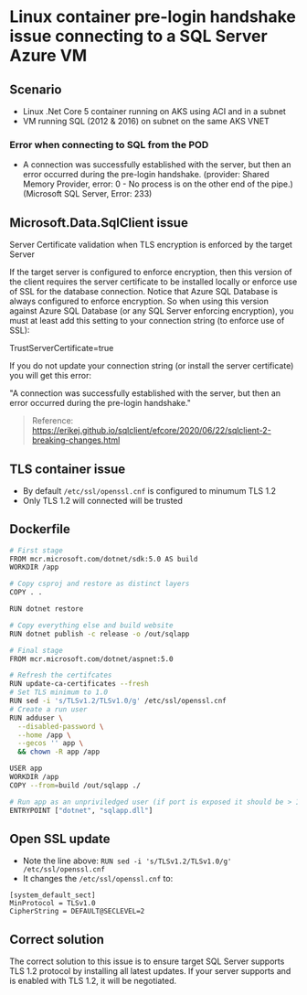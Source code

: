 # Linux container pre-login handshake issue connecting to a SQL Server Azure VM

## Scenario

- Linux .Net Core 5 container running on AKS using ACI and in a subnet
- VM running SQL (2012 & 2016) on subnet on the same AKS VNET

### Error when connecting to SQL from the POD

- A connection was successfully established with the server, but then an error occurred during the pre-login handshake. (provider: Shared Memory Provider, error: 0 - No process is on the other end of the pipe.) (Microsoft SQL Server, Error: 233)

## Microsoft.Data.SqlClient issue

Server Certificate validation when TLS encryption is enforced by the target Server

If the target server is configured to enforce encryption, then this version of the client requires the server certificate to be installed locally or enforce use of SSL for the database connection. Notice that Azure SQL Database is always configured to enforce encryption. So when using this version against Azure SQL Database (or any SQL Server enforcing encryption), you must at least add this setting to your connection string (to enforce use of SSL):

TrustServerCertificate=true

If you do not update your connection string (or install the server certificate) you will get this error:

"A connection was successfully established with the server, but then an error occurred during the pre-login handshake."


> Reference: https://erikej.github.io/sqlclient/efcore/2020/06/22/sqlclient-2-breaking-changes.html

## TLS container issue

- By default ```/etc/ssl/openssl.cnf``` is configured to minumum TLS 1.2
- Only TLS 1.2 will connected will be trusted

## Dockerfile

```bash
# First stage
FROM mcr.microsoft.com/dotnet/sdk:5.0 AS build
WORKDIR /app

# Copy csproj and restore as distinct layers
COPY . .

RUN dotnet restore

# Copy everything else and build website
RUN dotnet publish -c release -o /out/sqlapp

# Final stage
FROM mcr.microsoft.com/dotnet/aspnet:5.0

# Refresh the certifcates
RUN update-ca-certificates --fresh
# Set TLS minimum to 1.0
RUN sed -i 's/TLSv1.2/TLSv1.0/g' /etc/ssl/openssl.cnf
# Create a run user
RUN adduser \
  --disabled-password \
  --home /app \
  --gecos '' app \
  && chown -R app /app

USER app
WORKDIR /app
COPY --from=build /out/sqlapp ./

# Run app as an unpriviledged user (if port is exposed it should be > 1024)
ENTRYPOINT ["dotnet", "sqlapp.dll"]
```

## Open SSL update

- Note the line above:  ```RUN sed -i 's/TLSv1.2/TLSv1.0/g' /etc/ssl/openssl.cnf```
- It changes the ```/etc/ssl/openssl.cnf``` to:

```text
[system_default_sect]
MinProtocol = TLSv1.0
CipherString = DEFAULT@SECLEVEL=2
```

## Correct solution

The correct solution to this issue is to ensure target SQL Server supports TLS 1.2 protocol by installing all latest updates. If your server supports and is enabled with TLS 1.2, it will be negotiated.
